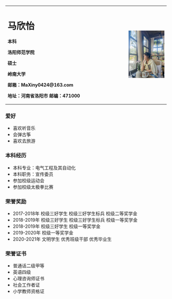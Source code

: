 <table border="0">
  <tr>
    <td width="75%">
      <h1>马欣怡</h1>
      <p><b>本科</b></p >
      <p><b>洛阳师范学院</b></p >
      <p><b>硕士</b></p >
      <p><b>岭南大学</b></p >
      <p><b>邮箱：MaXiny0424@163.com</b></p>
      <p><b>地址：河南省洛阳市
邮编：471000</b></p>
    </td>
    <td width="25%">
    <img src="/1.jpg" width="100%">   
    </td>
  </tr>
</table>


### 爱好
- 喜欢听音乐
- 会弹古筝
- 喜欢去旅游
  
  
### 本科经历
- 本科专业：电气工程及其自动化
- 本科职务：宣传委员
- 参加校级运动会
- 参加校级太极拳比赛

### 荣誉奖励
- 2017-2018年 校级三好学生 校级三好学生标兵 校级二等奖学金
- 2018-2019年 校级三好学生 校级三好学生标兵 校级一等奖学金
- 2018-2019年 校级三好学生 校级一等奖学金
- 2019-2020年 校级一等奖学金
- 2020-2021年 文明学生 优秀班级干部 优秀毕业生
  

### 荣誉证书
- 普通话二级甲等
- 英语四级
- 心理咨询师证书
- 社会工作者证
- 小学教师资格证




